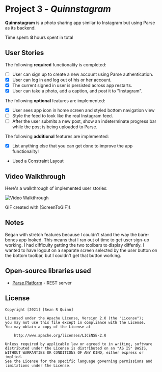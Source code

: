 # Project 3 - *Quinnstagram*

**Quinnstagram** is a photo sharing app similar to Instagram but using Parse as its backend.

Time spent: **8** hours spent in total

## User Stories

The following **required** functionality is completed:

- [ ] User can sign up to create a new account using Parse authentication.
- [x] User can log in and log out of his or her account.
- [x] The current signed in user is persisted across app restarts.
- [x] User can take a photo, add a caption, and post it to "Instagram".

The following **optional** features are implemented:

- [x] User sees app icon in home screen and styled bottom navigation view
- [ ] Style the feed to look like the real Instagram feed.
- [ ] After the user submits a new post, show an indeterminate progress bar while the post is being uploaded to Parse.

The following **additional** features are implemented:

- [x] List anything else that you can get done to improve the app functionality!
- Used a Constraint Layout

## Video Walkthrough

Here's a walkthrough of implemented user stories:

<img src='https://submissions.us-east-1.linodeobjects.com/android_university/2bR4C12u.gif' title='Video Walkthrough' width='' alt='Video Walkthrough' />

GIF created with [ScreenToGIF]).

## Notes

Began with stretch features because I couldn't stand the way the bare-bones app looked. 
This means that I ran out of time to get user sign-up working. I had difficulty getting the two toolbars to display diffently.
I wanted to have logout on a separate screen selected by the user button on the bottom toolbar, but I couldn't get that button working.

## Open-source libraries used

- [Parse Platform](https://parseplatform.org/) - REST server

## License

    Copyright [2021] [Sean R Quinn]

    Licensed under the Apache License, Version 2.0 (the "License");
    you may not use this file except in compliance with the License.
    You may obtain a copy of the License at

        http://www.apache.org/licenses/LICENSE-2.0

    Unless required by applicable law or agreed to in writing, software
    distributed under the License is distributed on an "AS IS" BASIS,
    WITHOUT WARRANTIES OR CONDITIONS OF ANY KIND, either express or implied.
    See the License for the specific language governing permissions and
    limitations under the License.
